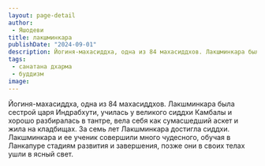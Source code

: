 ```yaml
---
layout: page-detail
author:
 - Яшодеви
title: лакшминкара
publishDate: "2024-09-01"
description: Йогиня-махасиддха, одна из 84 махасиддхов. Лакшминкара была сестрой царя Индрабхути, училась у великого сиддхи Камбалы и хорошо разбиралась в тантре, вела себя как сумасшедший аскет и жила на кладбищах. За семь лет Лакшминкара достигла сиддхи. Лакшминкара и ее ученик совершили много чудесного, обучая в Ланкапуре стадиям развития и завершения, позже они в своих телах ушли в ясный свет.
tags:
 - санатана дхарма
 - буддизм
image: 
---
```


Йогиня-махасиддха, одна из 84 махасиддхов. Лакшминкара была сестрой царя Индрабхути, училась у великого сиддхи Камбалы и хорошо разбиралась в тантре, вела себя как сумасшедший аскет и жила на кладбищах. За семь лет Лакшминкара достигла сиддхи. Лакшминкара и ее ученик совершили много чудесного, обучая в Ланкапуре стадиям развития и завершения, позже они в своих телах ушли в ясный свет.

